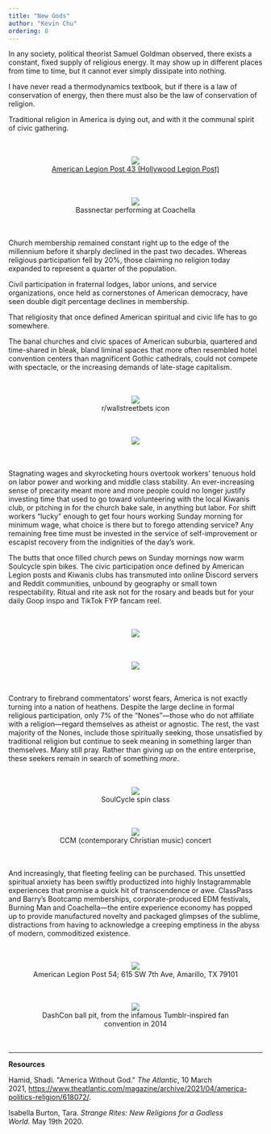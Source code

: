 ```yaml
---
title: "New Gods"
author: "Kevin Chu"
ordering: 8
---
```


<style>
    figure {
        text-align: center;
        margin-top: 3rem;
        margin-bottom: 3rem;
    }
</style>

In any society, political theorist Samuel Goldman observed, there exists a constant, fixed supply of religious energy. It may show up in different places from time to time, but it cannot ever simply dissipate into nothing.

I have never read a thermodynamics textbook, but if there is a law of conservation of energy, then there must also be the law of conservation of religion.

Traditional religion in America is dying out, and with it the communal spirit of civic gathering.

<figure>
    <img src="/assets/zine/z4/new-gods/newgods1.jpeg">
    <figcaption><a href="https://www.kcrw.com/culture/shows/design-and-architecture/veterans-bring-hollywood-sizzle-to-legion-post">American Legion Post 43 (Hollywood Legion Post)</a></figcaption>
</figure>

<figure>
    <img src="/assets/zine/z4/new-gods/newgods2.jpg">
    <figcaption>Bassnectar performing at Coachella</figcaption>
</figure>

Church membership remained constant right up to the edge of the millennium before it sharply declined in the past two decades. Whereas religious participation fell by 20%, those claiming no religion today expanded to represent a quarter of the population.

Civil participation in fraternal lodges, labor unions, and service organizations, once held as cornerstones of American democracy, have seen double digit percentage declines in membership.

That religiosity that once defined American spiritual and civic life has to go somewhere.

The banal churches and civic spaces of American suburbia, quartered and time-shared in bleak, bland liminal spaces that more often resembled hotel convention centers than magnificent Gothic cathedrals, could not compete with spectacle, or the increasing demands of late-stage capitalism.

<figure>
    <img src="/assets/zine/z4/new-gods/newgods3.jpeg">
    <figcaption>r/wallstreetbets icon</figcaption>
</figure>

<figure>
    <img src="/assets/zine/z4/new-gods/newgods4.jpg">
</figure>

Stagnating wages and skyrocketing hours overtook workers’ tenuous hold on labor power and working and middle class stability. An ever-increasing sense of precarity meant more and more people could no longer justify investing time that used to go toward volunteering with the local Kiwanis club, or pitching in for the church bake sale, in anything but labor. For shift workers “lucky” enough to get four hours working Sunday morning for minimum wage, what choice is there but to forego attending service? Any remaining free time must be invested in the service of self-improvement or escapist recovery from the indignities of the day’s work.

The butts that once filled church pews on Sunday mornings now warm Soulcycle spin bikes. The civic participation once defined by American Legion posts and Kiwanis clubs has transmuted into online Discord servers and Reddit communities, unbound by geography or small town respectability. Ritual and rite ask not for the rosary and beads but for your daily Goop inspo and TikTok FYP fancam reel.

<figure>
    <img src="/assets/zine/z4/new-gods/newgods5.jpeg">
</figure>

<figure>
    <img src="/assets/zine/z4/new-gods/newgods6.jpeg">
</figure>

Contrary to firebrand commentators’ worst fears, America is not exactly turning into a nation of heathens. Despite the large decline in formal religious participation, only 7% of the “Nones”—those who do not affiliate with a religion—regard themselves as atheist or agnostic. The rest, the vast majority of the Nones, include those spiritually seeking, those unsatisfied by traditional religion but continue to seek meaning in something larger than themselves. Many still pray. Rather than giving up on the entire enterprise, these seekers remain in search of something _more_.

<figure>
    <img src="/assets/zine/z4/new-gods/newgods7.jpeg">
    <figcaption>SoulCycle spin class</figcaption>
</figure>

<figure>
    <img src="/assets/zine/z4/new-gods/newgods8.jpeg">
    <figcaption>CCM (contemporary Christian music) concert</figcaption>
</figure>

And increasingly, that fleeting feeling can be purchased. This unsettled spiritual anxiety has been swiftly productized into highly Instagrammable experiences that promise a quick hit of transcendence or awe. ClassPass and Barry’s Bootcamp memberships, corporate-produced EDM festivals, Burning Man and Coachella—the entire experience economy has popped up to provide manufactured novelty and packaged glimpses of the sublime, distractions from having to acknowledge a creeping emptiness in the abyss of modern, commoditized existence.

<figure>
    <img src="/assets/zine/z4/new-gods/newgods9.jpg">
    <figcaption>American Legion Post 54; 615 SW 7th Ave, Amarillo, TX 79101</figcaption>
</figure>

<figure>
    <img src="/assets/zine/z4/new-gods/newgods10.jpeg">
    <figcaption>DashCon ball pit, from the infamous Tumblr-inspired fan convention in 2014</figcaption>
</figure>

---

**Resources**

Hamid, Shadi. "America Without God." *The Atlantic*, 10 March 2021, <https://www.theatlantic.com/magazine/archive/2021/04/america-politics-religion/618072/>.

Isabella Burton, Tara. *Strange Rites: New Religions for a Godless World.* May 19th 2020.

